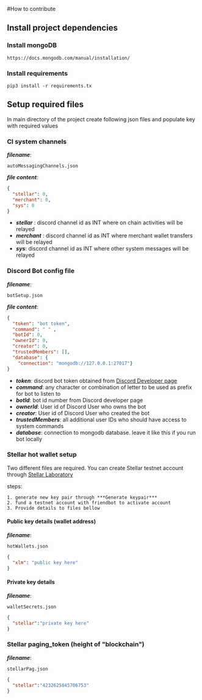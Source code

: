 #How to contribute

## Install project dependencies
### Install mongoDB
```text
https://docs.mongodb.com/manual/installation/
```

### Install requirements
```text
pip3 install -r requirements.tx
```

## Setup required files
In main directory of the project create following json files and populate key with required values

### Cl system channels
***filename***: 
```text
autoMessagingChannels.json
```
***file content***: 
```json
{
  "stellar": 0,  
  "merchant": 0,
  "sys": 0
}
```
- ***stellar*** : discord channel id as INT where on chain activities will be relayed
- ***merchant*** : discord channel id as INT where merchant wallet transfers will be relayed
- ***sys***: discord channel id as INT where other system messages will be relayed

### Discord Bot config file
***filename***: 
```text
botSetup.json
```
***file content***: 
```json
{
  "token": "bot token",
  "command": " " ,
  "botId": 0,
  "ownerId": 0,
  "creator": 0,
  "trustedMembers": [],
  "database": {
    "connection": "mongodb://127.0.0.1:27017"}
}
```

- ***token***: discord bot token obtained from [Discord Developer page](https://discord.com/developers/applications)
- ***command***: any character or combination of letter to be used as prefix for bot to listen to
- ***botId***: bot id number from Discord developer page
- ***ownerId***: User id of Discord User who owns the bot
- ***creator***: User id of Discord User who created the bot
- ***trustedMembers***: all additional user IDs who should have access to system commands
- ***database***: connection to mongodb database. leave it like this if you run bot locally

### Stellar hot wallet setup
Two different files are required. You can create Stellar testnet account through [Stellar Laboratory](https://laboratory.stellar.org/#account-creator?network=test)

steps:
```text
1. generate new key pair through ***Generate keypair***
2. fund a testnet account with friendbot to activate account
3. Provide details to files bellow
```

#### Public key details (wallet address)
***filename***: 
```text
hotWallets.json
```
```json
{
  "xlm": "public key here"
}
```
#### Private key details
***filename***: 
```text
walletSecrets.json
```
```json
{
  "stellar":"private key here"
}
```

### Stellar paging_token (height of "blockchain")
***filename***: 
```text
stellarPag.json
```
```json
{
  "stellar":"4232625845706753"
}
```


